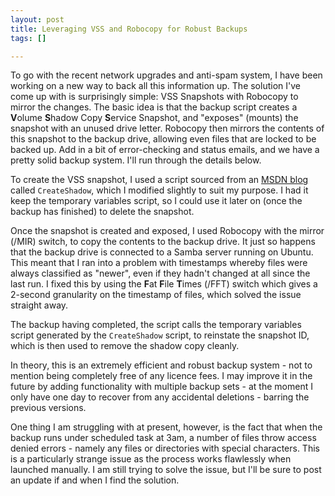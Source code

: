 ```yaml
--- 
layout: post
title: Leveraging VSS and Robocopy for Robust Backups
tags: []

---
```


To go with the recent network upgrades and anti-spam system, I have been
working on a new way to back all this information up. The solution I've come up
with is surprisingly simple: VSS Snapshots with Robocopy to mirror the changes.
The basic idea is that the backup script creates a **V**olume **S**hadow Copy
**S**ervice Snapshot, and "exposes" (mounts) the snapshot with an unused drive
letter. Robocopy then mirrors the contents of this snapshot to the backup
drive, allowing even files that are locked to be backed up. Add in a bit of
error-checking and status emails, and we have a pretty solid backup system.
I'll run through the details below.

To create the VSS snapshot, I used a script sourced from an [MSDN blog][msdn]
called `CreateShadow`, which I modified slightly to suit my purpose. I had it
keep the temporary variables script, so I could use it later on (once the
backup has finished) to delete the snapshot.

Once the snapshot is created and exposed, I used Robocopy with the mirror
(/MIR) switch, to copy the contents to the backup drive. It just so happens
that the backup drive is connected to a Samba server running on Ubuntu. This
meant that I ran into a problem with timestamps whereby files were always
classified as "newer", even if they hadn't changed at all since the last run.
I fixed this by using the **F**at **F**ile **T**imes (/FFT) switch which gives
a 2-second granularity on the timestamp of files, which solved the issue
straight away.

The backup having completed, the script calls the temporary variables script
generated by the `CreateShadow` script, to reinstate the snapshot ID, which is
then used to remove the shadow copy cleanly.

In theory, this is an extremely efficient and robust backup system - not to
mention being completely free of any licence fees. I may improve it in the
future by adding functionality with multiple backup sets - at the moment I only
have one day to recover from any accidental deletions - barring the previous
versions.

One thing I am struggling with at present, however, is the fact that when the
backup runs under scheduled task at 3am, a number of files throw access denied
errors - namely any files or directories with special characters. This is
a particularly strange issue as the process works flawlessly when launched
manually. I am still trying to solve the issue, but I'll be sure to post an
update if and when I find the solution.

[msdn]: http://blogs.msdn.com/adioltean/archive/2005/01/20/357836.aspx
